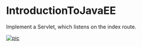 # IntroductionToJavaEE
Implement a Servlet, which listens on the index route.

<a href="https://ibb.co/1K5wFZS"><img src="https://i.ibb.co/VDZPfVK/pic.jpg" alt="pic" border="0"></a>
